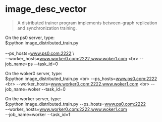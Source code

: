 # image_desc_vector
> A distributed trainer program implements between-graph replication and synchronization training.

On the ps0 server, type: <br>
   $:python image_distributed_train.py \
   <br/>--ps_hosts=www.ps0.com:2222 \ <br>
   --worker_hosts=www.worker0.com:2222,www.woker1.com \<br>
   --job_name=ps --task_id=0<br>
   

On the woker0 server, type:<br>
   $:python image_distributed_train.py \<br>
   --ps_hosts=www.ps0.com:2222 \<br>
   --worker_hosts=www.worker0.com:2222,www.woker1.com \<br>
   --job_name=woker --task_id=0<br>


On the worker server, type:<br>
   $:python image_distributed_train.py 
   --ps_hosts=www.ps0.com:2222 \
   --worker_hosts=www.worker0.com:2222,www.woker1.com \
   --job_name=worker --task_id=1
